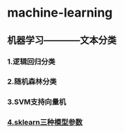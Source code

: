 # machine-learning
## 机器学习————文本分类
### 1.逻辑回归分类
### 2.随机森林分类
### 3.SVM支持向量机
### [4.sklearn三种模型参数](https://github.com/gzxdy/machine-learning/wiki/1.%E6%96%87%E6%9C%AC%E5%88%86%E7%B1%BB%E2%80%94%E2%80%94sklearn%E4%B8%89%E7%A7%8D%E6%A8%A1%E5%9E%8B%E5%8F%82%E6%95%B0)
